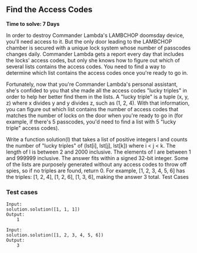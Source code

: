 ## Find the Access Codes
**Time to solve: 7 Days**

In order to destroy Commander Lambda's LAMBCHOP doomsday device, you'll need access to it. But the only door leading to the LAMBCHOP chamber is secured with a unique lock system whose number of passcodes changes daily. Commander Lambda gets a report every day that includes the locks' access codes, but only she knows how to figure out which of several lists contains the access codes. You need to find a way to determine which list contains the access codes once you're ready to go in.

Fortunately, now that you're Commander Lambda's personal assistant, she's confided to you that she made all the access codes "lucky triples" in order to help her better find them in the lists. A "lucky triple" is a tuple (x, y, z) where x divides y and y divides z, such as (1, 2, 4). With that information, you can figure out which list contains the number of access codes that matches the number of locks on the door when you're ready to go in (for example, if there's 5 passcodes, you'd need to find a list with 5 "lucky triple" access codes).

Write a function solution(l) that takes a list of positive integers l and counts the number of "lucky triples" of (lst[i], lst[j], lst[k]) where i < j < k. The length of l is between 2 and 2000 inclusive. The elements of l are between 1 and 999999 inclusive. The answer fits within a signed 32-bit integer. Some of the lists are purposely generated without any access codes to throw off spies, so if no triples are found, return 0. For example, [1, 2, 3, 4, 5, 6] has the triples: [1, 2, 4], [1, 2, 6], [1, 3, 6], making the answer 3 total.
Test Cases


### Test cases
        
    Input:
    solution.solution([1, 1, 1])
    Output:
        1
    
    Input:
    solution.solution([1, 2, 3, 4, 5, 6])
    Output:
        3
